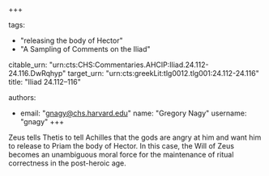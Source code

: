 +++

tags:
- "releasing the body of Hector"
- "A Sampling of Comments on the Iliad"

citable_urn: "urn:cts:CHS:Commentaries.AHCIP:Iliad.24.112-24.116.DwRqhyp"
target_urn: "urn:cts:greekLit:tlg0012.tlg001:24.112-24.116"
title: "Iliad 24.112–116"

authors:
- email: "gnagy@chs.harvard.edu"
  name: "Gregory Nagy"
  username: "gnagy"
+++

<p>Zeus tells Thetis to tell Achilles that the gods are angry at him and want him to release to Priam the body of Hector. In this case, the Will of Zeus becomes an unambiguous moral force for the maintenance of ritual correctness in the post-heroic age.  </p>